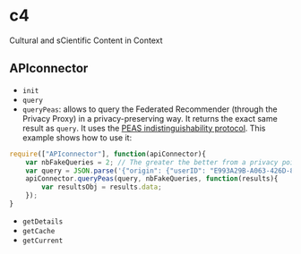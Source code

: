 # c4
Cultural and sCientific Content in Context

## APIconnector

* ```init```
* ```query```
* ```queryPeas```: allows to query the Federated Recommender (through the Privacy Proxy) in a privacy-preserving way. It returns the exact same result as ```query```. It uses the [PEAS indistinguishability protocol](https://github.com/EEXCESS/peas). This example shows how to use it: 
```javascript
require(["APIconnector"], function(apiConnector){
	var nbFakeQueries = 2; // The greater the better from a privacy point of view, but the worse from a performance point of view (2 or 3 are acceptable values). 
	var query = JSON.parse('{"origin": {"userID": "E993A29B-A063-426D-896E-131F85193EB7", "clientType": "EEXCESS - Google Chrome Extension", "clientVersion": "2beta", "module": "testing"}, "numResults": 3, "contextKeywords": [{"text": "graz","weight": 0.1}, {"text": "vienna","weight": 0.3}]');
	apiConnector.queryPeas(query, nbFakeQueries, function(results){
		var resultsObj = results.data; 
	});
}
```
* ```getDetails```
* ```getCache```
* ```getCurrent```
